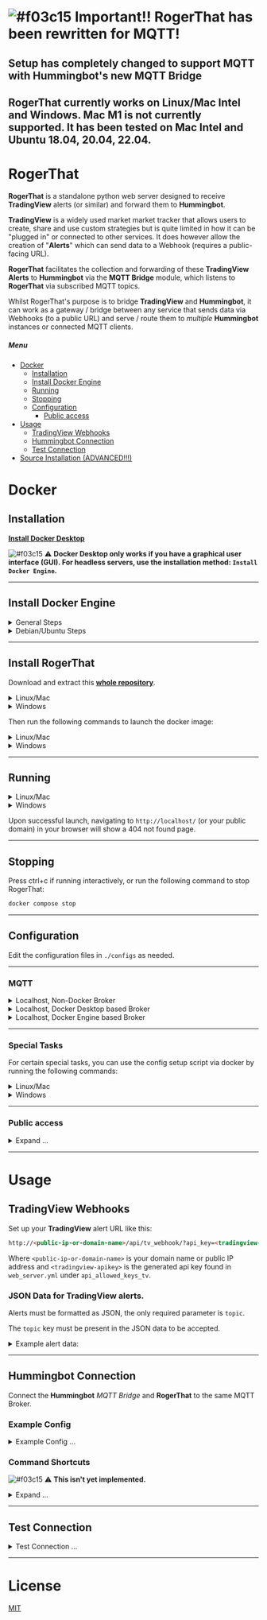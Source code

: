 <!---
This file is auto-generated by a github hook, modify docs/README.template.md instead.
-->
# ![#f03c15](https://placehold.co/15x15/f03c15/f03c15.png) Important!! RogerThat has been rewritten for MQTT!
## Setup has completely changed to support MQTT with Hummingbot's new MQTT Bridge
## RogerThat currently works on Linux/Mac Intel and Windows. Mac M1 is not currently supported. It has been tested on Mac Intel and Ubuntu 18.04, 20.04, 22.04.

# RogerThat

**RogerThat** is a standalone python web server designed to receive **TradingView** alerts (or similar) and forward them to **Hummingbot**.

**TradingView** is a widely used market market tracker that allows users to create, share and use custom strategies but is quite limited in how it can be "plugged in" or connected to other services. It does however allow the creation of "**Alerts**" which can send data to a Webhook (requires a public-facing URL).

**RogerThat** facilitates the collection and forwarding of these **TradingView Alerts** to **Hummingbot** via the **MQTT Bridge** module, which listens to **RogerThat** via subscribed MQTT topics.

Whilst RogerThat's purpose is to bridge **TradingView** and **Hummingbot**, it can work as a gateway / bridge between any service that sends data via Webhooks (to a public URL) and serve / route them to *multiple* **Hummingbot** instances or connected MQTT clients.

##### Menu

- [Docker](#docker)
  * [Installation](#installation)
  * [Install Docker Engine](#install-docker-engine)
  * [Running](#running)
  * [Stopping](#stopping)
  * [Configuration](#configuration)
    + [Public access](#public-access)
- [Usage](#usage)
  * [TradingView Webhooks](#tradingview-webhooks)
  * [Hummingbot Connection](#hummingbot-connection)
  * [Test Connection](#test-connection)
- [Source Installation (ADVANCED!!!)](#source-installation-advanced)

# Docker
## Installation

[**Install Docker Desktop**](https://www.docker.com/products/docker-desktop/)

![#f03c15](https://placehold.co/15x15/f03c15/f03c15.png) :warning: **Docker Desktop only works if you have a graphical user interface (GUI). For headless servers, use the installation method: `Install Docker Engine`.**

---
## Install Docker Engine

<details>
 <summary>General Steps</summary>

[**Install Docker Engine (Headless servers)**](https://docs.docker.com/engine/install/)

[**Fix Docker Permissions**](https://docs.docker.com/engine/install/linux-postinstall/)

![#f03c15](https://placehold.co/15x15/f03c15/f03c15.png) :warning: **When running on Linux be sure to apply the post install steps or you WILL run into permission errors.**
 
 </details>

<details>
 <summary>Debian/Ubuntu Steps</summary>
 
 First, you need to make sure your system is up-to-date. Do this by running the following commands:
 ```bash
 sudo apt-get update && sudo apt-get upgrade
 ```
 Next, uninstall any existing versions:
 ```bash
 sudo apt-get remove docker docker-engine docker.io containerd runc
 ```
 Next, install some necessary packages that Docker needs:
 ```bash
 sudo apt-get install apt-transport-https ca-certificates curl software-properties-common gnupg
 ```
 Add the GPG key for Docker's official repository to your system:
 ```bash
 sudo install -m 0755 -d /etc/apt/keyrings
 curl -fsSL https://download.docker.com/linux/debian/gpg | sudo gpg --dearmor -o /etc/apt/keyrings/docker.gpg
 sudo chmod a+r /etc/apt/keyrings/docker.gpg
 ```
 Add Docker's repository to your APT sources:
 ```bash
 echo \
  "deb [arch="$(dpkg --print-architecture)" signed-by=/etc/apt/keyrings/docker.gpg] https://download.docker.com/linux/debian \
  "$(. /etc/os-release && echo "$VERSION_CODENAME")" stable" | \
  sudo tee /etc/apt/sources.list.d/docker.list > /dev/null
 ```
 Update the package database with Docker packages from the newly added repo:
 ```bash
 sudo apt-get update
 ```
 Now you can install Docker:
 ```bash
 sudo apt-get install docker-ce docker-ce-cli containerd.io docker-buildx-plugin docker-compose-plugin
 ```
 Docker should now be installed, the daemon started, and the process should run on boot. You can verify this by checking the service's status:
 ```bash
 sudo systemctl status docker
 ```

 Use this command to create the Docker group if it doesn't exist:
 ```bash
 sudo groupadd docker
 ```
 
 Use this command to add the current user to the Docker group:
 ```bash
 sudo usermod -aG docker $USER
 ```
 This command will make the changes effective without having to log out and log back in:
 ```bash
 newgrp docker
 ```
 
 </details>

---
## Install RogerThat

Download and extract this [**whole repository**](https://github.com/{{repository.name}}/archive/refs/heads/{{current.branch}}.zip).

<details>
<summary>Linux/Mac</summary>

```bash
wget https://github.com/{{repository.name}}/archive/refs/heads/{{current.branch}}.zip
unzip {{current.branch}}.zip
```

Change directory:
```bash
cd RogerThat-{{current.branch}}
```
![#f03c15](https://placehold.co/15x15/f03c15/f03c15.png) **Important! If you encounter an error message when you start it for the first time: `Error - Failed to create tables` you can resolve it by following these steps. Press `Ctrl + C` to exit the program, and then start it again. This should help resolve the issue.**

![#f03c15](https://placehold.co/15x15/f03c15/f03c15.png) :warning: **You must always run scripts from the main RogerThat directory, do not switch to the `scripts` directory**

![#f03c15](https://placehold.co/15x15/f03c15/f03c15.png) :warning: **Do not run as root!!!**

</details>
<details>
<summary>Windows</summary>

Manually download and extract the [**repository zip file**](https://github.com/{{repository.name}}/archive/refs/heads/{{current.branch}}.zip).

Open up Windows CMD and **switch directory to the extracted zip folder**.

![#f03c15](https://placehold.co/15x15/f03c15/f03c15.png) :warning: **You must always run scripts from the main project directory, do not switch to the `scripts` directory**

![#f03c15](https://placehold.co/15x15/f03c15/f03c15.png) :warning: **If using Ubuntu WSL with Docker for Windows, you must enable permissions first, [see here](https://stackoverflow.com/a/50856772/16574146)**

</details>

Then run the following commands to launch the docker image:

<details>
<summary>Linux/Mac</summary>

```bash
./scripts/start_docker.sh
```
</details>
<details>
<summary>Windows</summary>

![#f03c15](https://placehold.co/15x15/f03c15/f03c15.png) :warning: **If using windows, make sure to run the .bat scripts using windows CMD prompt, not "Git Bash".**

Use git bash only for `git` commands, do not run RogerThat scripts from git bash as they will not work.

```bat
scripts\start_docker.bat
```
</details>

___

## Running

<details>
<summary>Linux/Mac</summary>

```bash
./scripts/start_docker.sh
```

OR as daemon (in background):

```bash
./scripts/start_docker.sh -d
```
</details>
<details>
<summary>Windows</summary>

```bat
scripts\start_docker.bat
```

OR as daemon (in background):

```bat
scripts\start_docker.bat -d
```
</details>

Upon successful launch, navigating to `http://localhost/` (or your public domain) in your browser will show a 404 not found page.

___

## Stopping

Press ctrl+c if running interactively, or run the following command to stop RogerThat:
```bash
docker compose stop
```

___

## Configuration

Edit the configuration files in `./configs` as needed.

___

### MQTT

<details>
<summary>Localhost, Non-Docker Broker</summary>

If running a MQTT broker locally (not docker) you should be able to use `localhost` as your `mqtt_host`:

```yaml
...
mqtt_host: localhost
...
```

</details>

<details>
<summary>Localhost, Docker Desktop based Broker</summary>

Running a MQTT broker via Docker Desktop (not advised) you should be able to use `host.docker.internal` as your `mqtt_host`:

```yaml
...
mqtt_host: host.docker.internal
...
```

</details>

<details>
<summary>Localhost, Docker Engine based Broker</summary>

Use the setup command as below to automagically find your EMQX hostname and update compose and config files:

<details>
<summary>Linux/Mac</summary>

```bash
scripts/setup_config.sh --setup-emqx-docker-hostname
```
</details>
<details>
<summary>Windows</summary>

```bat
scripts\setup_config.bat --setup-emqx-docker-hostname
```
</details>

<details>
<summary>Manual Steps if script fails</summary>

Running a MQTT broker via Docker in a Linux box on the same host (e.g. the default hummingbot EMQX setup) you'll need to add rogerthat to the same docker network.

To find the name of the docker network run the command:
```bash
docker network ls
```

You should see something like:
```
e872661fddcc   hummingbot_broker_emqx-bridge   bridge    local
```

The network name in this example is `hummingbot_broker_emqx-bridge`.

Edit the `docker-compose.yml` file in the root directory.

Add the emqx network to the network list at the bottom like this:

```yaml
...
networks:
  rogerthat-bridge:
    driver: bridge
  hummingbot_broker_emqx-bridge:
    external: true

```

Add the emqx network to the rogerthat service like this:
```yaml
    ...
    entrypoint: ["/home/rogerthat/docker_compose_entrypoint.sh"]
    networks:
      - rogerthat-bridge
      - hummingbot_broker_emqx-bridge
    ...
```

Now run the following command to find the hostname of your MQTT broker replacing `hummingbot_broker_emqx-bridge` as needed:
```bash
docker network inspect hummingbot_broker_emqx-bridge
```

You will see the hostname of the MQTT broker in the output like this:

```json
    "Containers":
    {
        "eb1d17a525cb06a863d10f227cdf7edcd713371fe3f699921360b7b23c512c78":
        {
            "Name": "hummingbot_broker-emqx1-1",
            "EndpointID": "8d8c81332a0284e76246bf0bb19d25987e255d9cf9c43cdeed7df9f5ea436cde",
            "MacAddress": "02:42:ac:13:00:02",
            "IPv4Address": "172.19.0.2/16",
            "IPv6Address": ""
        }
    }
```

Where `hummingbot_broker-emqx1-1` is the hostname of the MQTT broker in this example.

You can then edit your `configs/gateway_mqtt.yml` file and add the service name e.g. `hummingbot_broker-emqx1-1` as your `mqtt_host`:

```yaml
...
mqtt_host: hummingbot_broker-emqx1-1
...
```

</details>

</details>

___

### Special Tasks

For certain special tasks, you can use the config setup script via docker by running the following commands:

<details>
<summary>Linux/Mac</summary>

```bash
scripts/setup_config.sh --help
```

![#f03c15](https://placehold.co/15x15/f03c15/f03c15.png) :warning: **Do not run the setup script via python, always run it via `scripts/setup_config.sh`.**

</details>
<details>
<summary>Windows</summary>

```bat
scripts\setup_config.bat --help
```

![#f03c15](https://placehold.co/15x15/f03c15/f03c15.png) :warning: **Do not run the setup script via python, always run it via `scripts\setup_config.bat`.**

</details>

___

### Public access

<details>
<summary>Expand ...</summary>

Since **TradingView** requires a publicly accessible URL for webhook alerts, you'll need to use your own domain name, or your public IP address.

You'll also need to open up (and forward) port **80** (or **443** if using HTTPS) in your firewall/router to the machine running **RogerThat**.

It is recommended to use **Cloudflare** proxied with **HTTPS** to mask your IP address.

![#f03c15](https://placehold.co/15x15/f03c15/f03c15.png) :warning: **You must change/set your hostname before enabling HTTPS with letsencrypt**

![#f03c15](https://placehold.co/15x15/f03c15/f03c15.png) :warning: **(Do NOT open up port 10073 externally)**

#### Change Hostname

<details>
<summary>Expand ...</summary>

Change the hostname to listen on for the public **TradingView** webhook with the following commands:

(Do not use a full URL here, the hostname is the part of the URL after https:// and before any other slashes)

<details>
<summary>Linux/Mac</summary>

```bash
scripts/setup_config.sh --hostname yourhostname.com
scripts/setup_config.sh --hostname 1.2.3.4
```
</details>
<details>
<summary>Windows</summary>

```bat
scripts\setup_config.bat --hostname yourhostname.com
scripts\setup_config.bat --hostname 1.2.3.4
```
</details>

If using your own domain name, it is recommended to use a long and not obvious subdomain as the hostname eg: `thereisnotraderhere.mydomain.com`.

</details>

#### Cloudflare (Recommended)

<details>
<summary>Expand ...</summary>

It is recommended to use [Cloudflare](https://www.cloudflare.com/) to proxy and mask your IP address in production since public access must be exposed.

You can use services like [DNS-o-matic](https://dnsomatic.com/) with your home dynamic IP to keep it updated and proxied with [Cloudflare](https://www.cloudflare.com/).

[More information in the help article here](https://support.cloudflare.com/hc/en-us/articles/360020524512-Manage-dynamic-IPs-in-Cloudflare-DNS-programmatically#h_161458650101544484552881)

</details>

#### Dynamic Domain Names (Optional)

<details>
<summary>Expand ...</summary>

Services you can use for dynamic DNS with a non-static public IP address are:

* [DNS-O-matic](https://dnsomatic.com/) (Recommended, with Cloudflare)
* [No-IP](https://www.noip.com/)
* [Afraid](https://afraid.org/)
* [Duck DNS](https://duckdns.org/)
* [Dynu](http://www.dynu.com/)

</details>

#### Enabling HTTPS (Recommended, required for Cloudflare)

<details>
<summary>Expand ...</summary>

To setup ([LetsEncrypt](https://letsencrypt.org/getting-started/) run the following commands.

![#f03c15](https://placehold.co/15x15/f03c15/f03c15.png) :warning: **You must set your hostname first and forward port 80 on your firewall!**

<details>
<summary>Linux/Mac</summary>

```bash
scripts/generate_cert_letsencrypt.sh
```

</details>
<details>
<summary>Windows</summary>

```bat
scripts/generate_cert_letsencrypt.bat
```
</details>

Or run the following command to generate a self-signed key pair:

<details>
<summary>Linux/Mac</summary>

```bash
scripts/generate_cert_self_signed.sh
```

</details>
<details>
<summary>Windows</summary>

```bat
scripts\generate_cert_self_signed.bat
```
</details>

After enabling HTTPS you can now forward port 443, close port 80 and start RogerThat.

![#f03c15](https://placehold.co/15x15/f03c15/f03c15.png) :warning: **It is recommended to close port 80**

</details>

</details>

___

# Usage

## TradingView Webhooks

Set up your **TradingView** alert URL like this:

```html
http://<public-ip-or-domain-name>/api/tv_webhook/?api_key=<tradingview-apikey>
```

Where `<public-ip-or-domain-name>` is your domain name or public IP address and `<tradingview-apikey>` is the generated api key found in `web_server.yml` under `api_allowed_keys_tv`.

### JSON Data for TradingView alerts.

Alerts must be formatted as JSON, the only required parameter is `topic`.

The `topic` key must be present in the JSON data to be accepted.

<details>
<summary>Example alert data:</summary>

Adjusting the Bid and Ask Spreads

```json
{
    "topic": "hbot/hummingbot_instance_1/command_shortcuts",
    "params": [
        ["spreads", "1", "1"]
    ]
}
```

Simple Start command

```json
{
    "topic": "hbot/hummingbot_instance_1/start",
    "log_level": "DEBUG"
}
```

Simple Stop command

```json
{
    "topic": "hbot/hummingbot_instance_1/stop",
    "skip_order_cancellation": false
}
```

Advanced alert with all fields using Pine variables

```json
{
    "topic": "hbot/hummingbot_instance_1/external/events/my_event",
    "type": "external_event",
    "timestamp": "{{timenow}}",
    "sequence": "{{timenow}}",
    "data": {
        "exchange": "{{exchange}}",
        "symbol": "{{ticker}}",
        "interval": "{{interval}}",
        "price": "{{close}}",
        "volume": "{{volume}}",
        "position": "{{strategy.market_position}}",
        "inventory": "{{strategy.order.comment}}"
    }
}
```

</details>

___

## Hummingbot Connection

Connect the **Hummingbot** _MQTT Bridge_ and **RogerThat** to the same MQTT Broker.

### Example Config

<details>
<summary>Example Config ...</summary>

Use something like the following config to connect **RogerThat** to **Hummingbot** via the **MQTT Bridge**.

This config is found inside your main hummingbot folder then `conf\conf_client.yml`

```yaml
# Remote commands
mqtt_bridge:
  mqtt_host: localhost
  mqtt_port: 1883
  mqtt_autostart: true
```

</details>


### Command Shortcuts

![#f03c15](https://placehold.co/15x15/f03c15/f03c15.png) :warning: **This isn't yet implemented.**

<details>
<summary>Expand ...</summary>

Command shortcuts can be defined in Hummingbot's `conf_global.yml`, for more information see here: https://docs.hummingbot.io/operation/config-files/#create-command-shortcuts

</details>

___

## Test Connection

<details>
<summary>Test Connection ...</summary>

To test basic connection, use any MQTT client and connect to the same broker as RogerThat, then subscribe to the `rogerthat/#` topic.

There is also a small python script in the `examples/` folder which can be used to mimic a TradingView alert. You'll then see the MQTT message if you subscribe to your chosen topic.

</details>

___

# License
[MIT](https://choosealicense.com/licenses/mit/)
